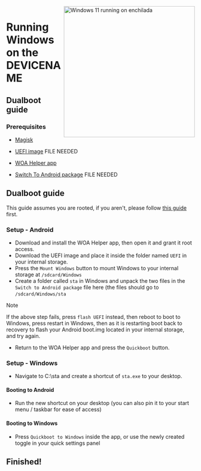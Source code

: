 <img align="right" src="https://github.com/n00b69/woa-enchilada/blob/main/enchilada.png" width="350" alt="Windows 11 running on enchilada">

# Running Windows on the DEVICENAME

## Dualboot guide

### Prerequisites
- [Magisk](https://github.com/topjohnwu/Magisk/releases/latest)

- [UEFI image]() FILE NEEDED

- [WOA Helper app](https://github.com/Marius586/WoA-Helper-update/blob/main/woahelper.apk)

- [Switch To Android package]() FILE NEEDED

## Dualboot guide
This guide assumes you are rooted, if you aren't, please follow [this guide](root.md) first.

### Setup - Android
- Download and install the WOA Helper app, then open it and grant it root access.
- Download the UEFI image and place it inside the folder named `UEFI` in your internal storage.
- Press the `Mount Windows` button to mount Windows to your internal storage at `/sdcard/Windows`
- Create a folder called `sta` in Windows and unpack the two files in the `Switch to Android package` file here (the files should go to `/sdcard/Windows/sta`
> [!Note]
> If the above step fails, press `flash UEFI` instead, then reboot to boot to Windows, press restart in Windows, then as it is restarting boot back to recovery to flash your Android boot.img located in your internal storage, and try again.
- Return to the WOA Helper app and press the `Quickboot` button.

### Setup - Windows
- Navigate to C:\sta and create a shortcut of `sta.exe` to your desktop.

#### Booting to Android
- Run the new shortcut on your desktop (you can also pin it to your start menu / taskbar for ease of access)

#### Booting to Windows
- Press `Quickboot to Windows` inside the app, or use the newly created toggle in your quick settings panel
  
## Finished!




















